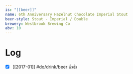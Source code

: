 ```yaml
---
is: "[[beer]]"
name: 6th Anniversary Hazelnut Chocolate Imperial Stout
beer-style: Stout - Imperial / Double
brewery: Westbrook Brewing Co
abv: 10
---
```

# Log
- [x] [[2017-01]] #do/drink/beer 👍👍
